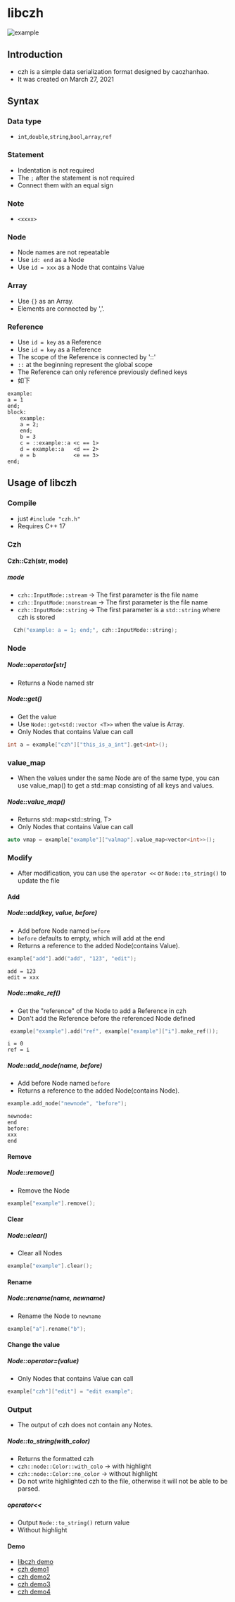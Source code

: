 # libczh

![example](examples/example.png)

## Introduction

- czh is a simple data serialization format designed by caozhanhao.
- It was created on March 27, 2021

## Syntax

### Data type

- `int`,`double`,`string`,`bool`,`array`,`ref`

### Statement

- Indentation is not required
- The `;` after the statement is not required
- Connect them with an equal sign

### Note

- `<xxxx>`

### Node

- Node names are not repeatable
- Use `id: end` as a Node
- Use `id = xxx` as a Node that contains Value

### Array

- Use `{}` as an Array.
- Elements are connected by ','.

### Reference

- Use `id = key` as a Reference
- Use `id = key` as a Reference
- The scope of the Reference is connected by '::'
- `::` at the beginning represent the global scope
- The Reference can only reference previously defined keys
- 如下

```
example:
a = 1
end;
block:
    example:
    a = 2;
    end;    
    b = 3
    c = ::example::a <c == 1>
    d = example::a   <d == 2>
    e = b            <e == 3>
end;
```

## Usage of libczh

### Compile

- just `#include "czh.h"`
- Requires C++ 17

### Czh

#### Czh::Czh(str, mode)

##### mode

- `czh::InputMode::stream` -> The first parameter is the file name
- `czh::InputMode::nonstream` -> The first parameter is the file name
- `czh::InputMode::string` -> The first parameter is a `std::string` where czh is stored

```c++
  Czh("example: a = 1; end;", czh::InputMode::string);
```

### Node

##### Node::operator[str]

- Returns a Node named str

##### Node::get<T>()

- Get the value
- Use `Node::get<std::vector <T>>` when the value is Array.
- Only Nodes that contains Value can call

```c++
int a = example["czh"]["this_is_a_int"].get<int>();
```

### value_map

- When the values under the same Node are of the same type, you can use value_map() to get a std::map consisting of all
  keys and values.

##### Node::value_map<T>()

- Returns std::map<std::string, T>
- Only Nodes that contains Value can call

```c++
auto vmap = example["example"]["valmap"].value_map<vector<int>>();
```

### Modify

- After modification, you can use the `operator <<` or `Node::to_string()` to update the file

#### Add

##### Node::add(key, value, before)

- Add before Node named `before`
- `before` defaults to empty, which will add at the end
- Returns a reference to the added Node(contains Value).

```c++
example["add"].add("add", "123", "edit");
```

```
add = 123
edit = xxx
```

##### Node::make_ref()

- Get the "reference" of the Node to add a Reference in czh
- Don't add the Reference before the referenced Node defined

```c++
 example["example"].add("ref", example["example"]["i"].make_ref());
```

```
i = 0
ref = i
```

##### Node::add_node(name, before)

- Add before Node named `before`
- Returns a reference to the added Node(contains Node).

```c++
example.add_node("newnode", "before");
```

```
newnode:
end
before:
xxx
end
```

#### Remove

##### Node::remove()

- Remove the Node

```c++
example["example"].remove();
```

#### Clear

##### Node::clear()

- Clear all Nodes

```c++
example["example"].clear();
```

#### Rename

##### Node::rename(name, newname)

- Rename the Node to `newname`

```c++
example["a"].rename("b");
```

#### Change the value

##### Node::operator=(value)

- Only Nodes that contains Value can call

```c++
example["czh"]["edit"] = "edit example";
```

### Output

- The output of czh does not contain any Notes.

##### Node::to_string(with_color)

- Returns the formatted czh
- `czh::node::Color::with_colo` -> with highlight
- `czh::node::Color::no_color` -> without highlight
- Do not write highlighted czh to the file, otherwise it will not be able to be parsed.

##### operator<<

- Output `Node::to_string()` return value
- Without highlight

#### Demo

- [libczh demo](https://gitee.com/cmvy2020/libczh/blob/master/examples/cpp/example.cpp)
- [czh demo1](https://gitee.com/cmvy2020/libczh/blob/master/examples/czh/example.czh)
- [czh demo2](https://gitee.com/cmvy2020/libczh/blob/master/examples/czh/czh.czh)
- [czh demo3](https://gitee.com/cmvy2020/libczh/blob/master/examples/czh/onelinetest.czh)
- [czh demo4](https://gitee.com/cmvy2020/wxserver/blob/main/config.czh)